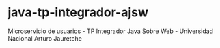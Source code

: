 # java-tp-integrador-ajsw
Microservicio de usuarios - TP Integrador Java Sobre Web - Universidad Nacional Arturo Jauretche
